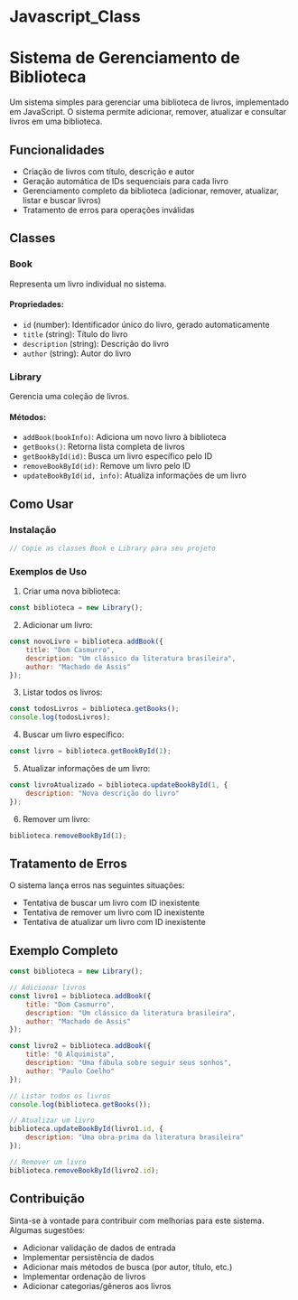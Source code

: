 # Javascript_Class

# Sistema de Gerenciamento de Biblioteca

Um sistema simples para gerenciar uma biblioteca de livros, implementado em JavaScript. O sistema permite adicionar, remover, atualizar e consultar livros em uma biblioteca.

## Funcionalidades

- Criação de livros com título, descrição e autor
- Geração automática de IDs sequenciais para cada livro
- Gerenciamento completo da biblioteca (adicionar, remover, atualizar, listar e buscar livros)
- Tratamento de erros para operações inválidas

## Classes

### Book

Representa um livro individual no sistema.

#### Propriedades:
- `id` (number): Identificador único do livro, gerado automaticamente
- `title` (string): Título do livro
- `description` (string): Descrição do livro
- `author` (string): Autor do livro

### Library

Gerencia uma coleção de livros.

#### Métodos:
- `addBook(bookInfo)`: Adiciona um novo livro à biblioteca
- `getBooks()`: Retorna lista completa de livros
- `getBookById(id)`: Busca um livro específico pelo ID
- `removeBookById(id)`: Remove um livro pelo ID
- `updateBookById(id, info)`: Atualiza informações de um livro

## Como Usar

### Instalação

```javascript
// Copie as classes Book e Library para seu projeto
```

### Exemplos de Uso

1. Criar uma nova biblioteca:
```javascript
const biblioteca = new Library();
```

2. Adicionar um livro:
```javascript
const novoLivro = biblioteca.addBook({
    title: "Dom Casmurro",
    description: "Um clássico da literatura brasileira",
    author: "Machado de Assis"
});
```

3. Listar todos os livros:
```javascript
const todosLivros = biblioteca.getBooks();
console.log(todosLivros);
```

4. Buscar um livro específico:
```javascript
const livro = biblioteca.getBookById(1);
```

5. Atualizar informações de um livro:
```javascript
const livroAtualizado = biblioteca.updateBookById(1, {
    description: "Nova descrição do livro"
});
```

6. Remover um livro:
```javascript
biblioteca.removeBookById(1);
```

## Tratamento de Erros

O sistema lança erros nas seguintes situações:
- Tentativa de buscar um livro com ID inexistente
- Tentativa de remover um livro com ID inexistente
- Tentativa de atualizar um livro com ID inexistente

## Exemplo Completo

```javascript
const biblioteca = new Library();

// Adicionar livros
const livro1 = biblioteca.addBook({
    title: "Dom Casmurro",
    description: "Um clássico da literatura brasileira",
    author: "Machado de Assis"
});

const livro2 = biblioteca.addBook({
    title: "O Alquimista",
    description: "Uma fábula sobre seguir seus sonhos",
    author: "Paulo Coelho"
});

// Listar todos os livros
console.log(biblioteca.getBooks());

// Atualizar um livro
biblioteca.updateBookById(livro1.id, {
    description: "Uma obra-prima da literatura brasileira"
});

// Remover um livro
biblioteca.removeBookById(livro2.id);
```

## Contribuição

Sinta-se à vontade para contribuir com melhorias para este sistema. Algumas sugestões:
- Adicionar validação de dados de entrada
- Implementar persistência de dados
- Adicionar mais métodos de busca (por autor, título, etc.)
- Implementar ordenação de livros
- Adicionar categorias/gêneros aos livros